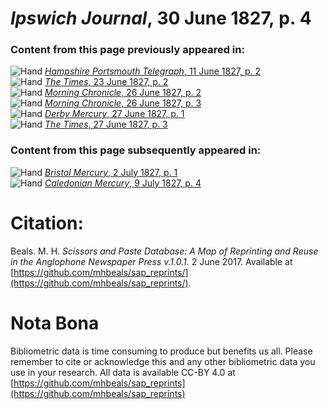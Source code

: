 # *Ipswich Journal*, 30 June 1827, p. 4  
  
### Content from this page previously appeared in:  
![Hand](http://scissorsandpaste.net/wp-content/uploads/2017/06/smallhandpointer.png) [*Hampshire Portsmouth Telegraph*, 11 June 1827, p. 2](https://mhbeals.github.io/sap_html/Hampshire-Portsmouth-Telegraph/Hampshire-Portsmouth-Telegraph-11-June-1827-p-2)  
![Hand](http://scissorsandpaste.net/wp-content/uploads/2017/06/smallhandpointer.png) [*The Times*, 23 June 1827, p. 2](https://mhbeals.github.io/sap_html/The-Times/The-Times-23-June-1827-p-2)  
![Hand](http://scissorsandpaste.net/wp-content/uploads/2017/06/smallhandpointer.png) [*Morning Chronicle*, 26 June 1827, p. 2](https://mhbeals.github.io/sap_html/Morning-Chronicle/Morning-Chronicle-26-June-1827-p-2)  
![Hand](http://scissorsandpaste.net/wp-content/uploads/2017/06/smallhandpointer.png) [*Morning Chronicle*, 26 June 1827, p. 3](https://mhbeals.github.io/sap_html/Morning-Chronicle/Morning-Chronicle-26-June-1827-p-3)  
![Hand](http://scissorsandpaste.net/wp-content/uploads/2017/06/smallhandpointer.png) [*Derby Mercury*, 27 June 1827, p. 1](https://mhbeals.github.io/sap_html/Derby-Mercury/Derby-Mercury-27-June-1827-p-1)  
![Hand](http://scissorsandpaste.net/wp-content/uploads/2017/06/smallhandpointer.png) [*The Times*, 27 June 1827, p. 3](https://mhbeals.github.io/sap_html/The-Times/The-Times-27-June-1827-p-3)  
  
### Content from this page subsequently appeared in:  
![Hand](http://scissorsandpaste.net/wp-content/uploads/2017/06/smallhandpointer.png) [*Bristol Mercury*, 2 July 1827, p. 1](https://mhbeals.github.io/sap_html/Bristol-Mercury/Bristol-Mercury-2-July-1827-p-1)  
![Hand](http://scissorsandpaste.net/wp-content/uploads/2017/06/smallhandpointer.png) [*Caledonian Mercury*, 9 July 1827, p. 4](https://mhbeals.github.io/sap_html/Caledonian-Mercury/Caledonian-Mercury-9-July-1827-p-4)  


# Citation: 

Beals. M. H. *Scissors and Paste Database: A Map of Reprinting and Reuse in the Anglophone Newspaper Press v.1.0.1.* 2 June 2017. Available at [https://github.com/mhbeals/sap_reprints/](https://github.com/mhbeals/sap_reprints/). 

# Nota Bona

Bibliometric data is time consuming to produce but benefits us all. Please remember to cite or acknowledge this and any other bibliometric data you use in your research. All data is available CC-BY 4.0 at [https://github.com/mhbeals/sap_reprints](https://github.com/mhbeals/sap_reprints)